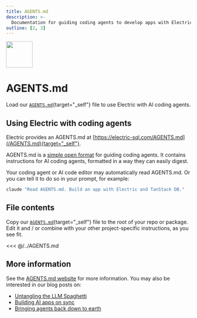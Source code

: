 ```yaml
---
title: AGENTS.md
description: >-
  Documentation for guiding coding agents to develop apps with Electric.
outline: [2, 3]
---
```


<img src="/img/icons/llms.svg" class="product-icon"
    style="width: 72px"
/>

# AGENTS.md

Load our [`AGENTS.md`](/AGENTS.md){target="_self"} file to use Electric with AI coding agents.

## Using Electric with coding agents

Electric provides an AGENTS.md at [https://electric-sql.com/AGENTS.md](/AGENTS.md){target="_self"}.

AGENTS.md is a [simple open format](https://agents.md) for guiding coding agents. It contains instructions for AI coding agents, formatted in a way they can easily digest.

Your coding agent or AI code editor may automatically read AGENTS.md. Or you can tell it to do so in your prompt, for example:

```sh
claude "Read AGENTS.md. Build an app with Electric and TanStack DB."
```

## File contents

Copy our [`AGENTS.md`](/AGENTS.md){target="_self"} file to the root of your repo or package. Edit it and / or combine with your other project-specific instructions, as you see fit.

<<< @/../AGENTS.md

## More information

See the [AGENTS.md website](https://agents.md) for more information. You may also be interested in our blog posts on:

- [Untangling the LLM Spaghetti](/blog/2025/04/22/untangling-llm-spaghetti)
- [Building AI apps on sync](/blog/2025/04/09/building-ai-apps-on-sync)
- [Bringing agents back down to earth](/blog/2025/08/12/bringing-agents-back-down-to-earth)
